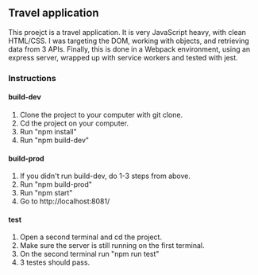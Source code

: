## Travel application

This proejct is a travel application. It is very JavaScript heavy, with clean HTML/CSS. I was targeting the DOM, working with objects, and retrieving data from 3 APIs. Finally, this is done in a Webpack environment, using an express server, wrapped up with service workers and tested with jest.

### Instructions

#### build-dev

1) Clone the project to your computer with git clone.
2) Cd the project on your computer.
3) Run "npm install"
4) Run "npm build-dev"

#### build-prod

1) If you didn't run build-dev, do 1-3 steps from above.
2) Run "npm build-prod"
3) Run "npm start"
4) Go to http://localhost:8081/

#### test

1) Open a second terminal and cd the project.
2) Make sure the server is still running on the first terminal.
3) On the second terminal run "npm run test"
4) 3 testes should pass.






